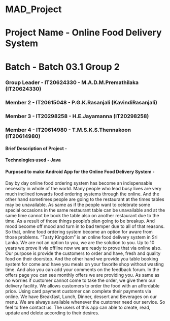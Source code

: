 # MAD_Project
# Project Name - Online Food Delivery System
# Batch - Batch 03.1 Group 2
### Group Leader - IT20624330 - M.A.D.M.Premathilaka (IT20624330)
### Member 2 - IT20615048 - P.G.K.Rasanjali (KavindiRasanjali) 
### Member 3 - IT20298258 - H.E.Jayamanna (IT20298258)
### Member 4 - IT20614980 - T.M.S.K.S.Thennakoon (IT20614980)

#### Brief Description of Project -  
#### Technologies used - Java
#### Purposed to make Android App for the Online Food Delivery System -
Day by day online food ordering system has become an indispensable necessity in whole of the world.  Many people who lead busy lives are very much inclined towards food ordering systems through the online. And the other hand sometimes people are going to the restaurant at the times tables may be unavailable. As same as if the people want to celebrate some special occasions in the same restaurant table can be unavailable and at the same time cannot be book the table also on another restaurant due to the time. As a result of those things people’s plan going to be breakup. And mood become off mood and turn in to bad temper due to all of that reasons. So that, online food ordering system become an option for aware from those problems.  “Tasty Kingdom” is an online food delivery system in Sri Lanka. We are not an option to you, we are the solution to you. Up to 10 years we prove it via offline now we are ready to prove that via online also. Our purpose is provide the customers to order and have, fresh and quality food on their doorstep. And the other hand we provide you table booking system for come and have you meals on your favorite shop without wasting time. And also you can add your comments on the feedback forum. In the offers page you can see monthly offers we are providing you. As same as no worries if customer cannot come to take the order, we give them our delivery facility. We allows customers to order the food with an affordable price. Using card payment customer can complete their payments via online. We have Breakfast, Lunch, Dinner, dessert and Beverages on our menu. We are always available whenever the customer need our service. So feel to free contact us. The users of this app can able to create, read, update and delete according to their desires.

